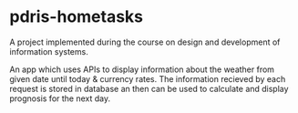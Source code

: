 # pdris-hometasks

A project implemented during the course on design and development of information systems.

An app which uses APIs to display information about the weather from given date until today & currency rates. The information recieved by each request is stored in database an then can be used to calculate and display prognosis for the next day.
